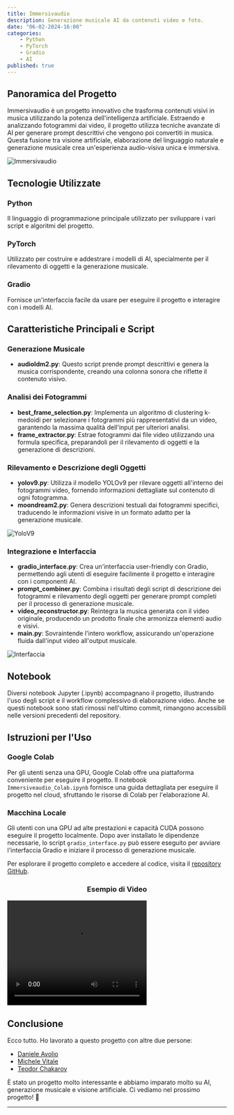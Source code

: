 ```yaml
---
title: Immersivaudio
description: Generazione musicale AI da contenuti video e foto.
date: "06-02-2024-16:00"
categories: 
    - Python
    - PyTorch
    - Gradio
    - AI
published: true
---
```


## Panoramica del Progetto
Immersivaudio è un progetto innovativo che trasforma contenuti visivi in musica utilizzando la potenza dell'intelligenza artificiale. Estraendo e analizzando fotogrammi dai video, il progetto utilizza tecniche avanzate di AI per generare prompt descrittivi che vengono poi convertiti in musica. Questa fusione tra visione artificiale, elaborazione del linguaggio naturale e generazione musicale crea un'esperienza audio-visiva unica e immersiva.

![Immersivaudio](https://i.imgur.com/A3AmTK6.png)

## Tecnologie Utilizzate
### Python
Il linguaggio di programmazione principale utilizzato per sviluppare i vari script e algoritmi del progetto.

### PyTorch
Utilizzato per costruire e addestrare i modelli di AI, specialmente per il rilevamento di oggetti e la generazione musicale.

### Gradio
Fornisce un'interfaccia facile da usare per eseguire il progetto e interagire con i modelli AI.

## Caratteristiche Principali e Script

### Generazione Musicale
- **audioldm2.py**: Questo script prende prompt descrittivi e genera la musica corrispondente, creando una colonna sonora che riflette il contenuto visivo.

### Analisi dei Fotogrammi
- **best_frame_selection.py**: Implementa un algoritmo di clustering k-medoidi per selezionare i fotogrammi più rappresentativi da un video, garantendo la massima qualità dell'input per ulteriori analisi.
- **frame_extractor.py**: Estrae fotogrammi dai file video utilizzando una formula specifica, preparandoli per il rilevamento di oggetti e la generazione di descrizioni.

### Rilevamento e Descrizione degli Oggetti
- **yolov9.py**: Utilizza il modello YOLOv9 per rilevare oggetti all'interno dei fotogrammi video, fornendo informazioni dettagliate sul contenuto di ogni fotogramma.
- **moondream2.py**: Genera descrizioni testuali dai fotogrammi specifici, traducendo le informazioni visive in un formato adatto per la generazione musicale.

![YoloV9](https://i.imgur.com/3Shji5F.png)

### Integrazione e Interfaccia
- **gradio_interface.py**: Crea un'interfaccia user-friendly con Gradio, permettendo agli utenti di eseguire facilmente il progetto e interagire con i componenti AI.
- **prompt_combiner.py**: Combina i risultati degli script di descrizione dei fotogrammi e rilevamento degli oggetti per generare prompt completi per il processo di generazione musicale.
- **video_reconstructor.py**: Reintegra la musica generata con il video originale, producendo un prodotto finale che armonizza elementi audio e visivi.
- **main.py**: Sovraintende l'intero workflow, assicurando un'operazione fluida dall'input video all'output musicale.

![Interfaccia](https://i.imgur.com/is1SWhV.png)

## Notebook
Diversi notebook Jupyter (.ipynb) accompagnano il progetto, illustrando l'uso degli script e il workflow complessivo di elaborazione video. Anche se questi notebook sono stati rimossi nell'ultimo commit, rimangono accessibili nelle versioni precedenti del repository.

## Istruzioni per l'Uso
### Google Colab
Per gli utenti senza una GPU, Google Colab offre una piattaforma conveniente per eseguire il progetto. Il notebook `Immersiveaudio_Colab.ipynb` fornisce una guida dettagliata per eseguire il progetto nel cloud, sfruttando le risorse di Colab per l'elaborazione AI.

### Macchina Locale
Gli utenti con una GPU ad alte prestazioni e capacità CUDA possono eseguire il progetto localmente. Dopo aver installato le dipendenze necessarie, lo script `gradio_interface.py` può essere eseguito per avviare l'interfaccia Gradio e iniziare il processo di generazione musicale.

Per esplorare il progetto completo e accedere al codice, visita il [repository GitHub](https://github.com/danieleavolio/Immersivaudio).

<h3 align="center">Esempio di Video</h3>

<video style="margin:auto" width="320" height="240" controls>
  <source src="https://i.imgur.com/3kZ3CVA.mp4" type="video/mp4">
    Il tuo browser non supporta il tag video.
</video>

## Conclusione

Ecco tutto. Ho lavorato a questo progetto con altre due persone:
- [Daniele Avolio](https://github.com/danieleavolio)
- [Michele Vitale](https://github.com/maikuvit)
- [Teodor Chakarov](https://github.com/pythonTedo)

È stato un progetto molto interessante e abbiamo imparato molto su AI, generazione musicale e visione artificiale. Ci vediamo nel prossimo progetto! 🚀

---
